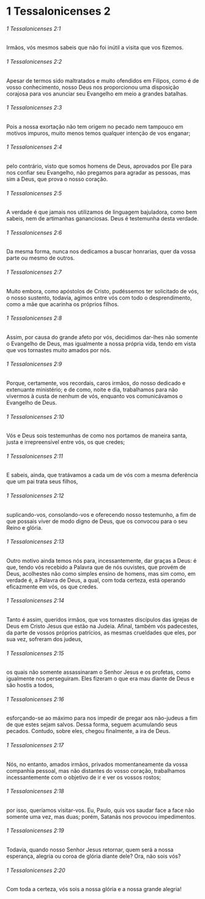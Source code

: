 # 1 Tessalonicenses 2

###### 1 Tessalonicenses 2:1

Irmãos, vós mesmos sabeis que não foi inútil a visita que vos fizemos.

###### 1 Tessalonicenses 2:2

Apesar de termos sido maltratados e muito ofendidos em Filipos, como é de vosso conhecimento, nosso Deus nos proporcionou uma disposição corajosa para vos anunciar seu Evangelho em meio a grandes batalhas.

###### 1 Tessalonicenses 2:3

Pois a nossa exortação não tem origem no pecado nem tampouco em motivos impuros, muito menos temos qualquer intenção de vos enganar;

###### 1 Tessalonicenses 2:4

pelo contrário, visto que somos homens de Deus, aprovados por Ele para nos confiar seu Evangelho, não pregamos para agradar as pessoas, mas sim a Deus, que prova o nosso coração.

###### 1 Tessalonicenses 2:5

A verdade é que jamais nos utilizamos de linguagem bajuladora, como bem sabeis, nem de artimanhas gananciosas. Deus é testemunha desta verdade.

###### 1 Tessalonicenses 2:6

Da mesma forma, nunca nos dedicamos a buscar honrarias, quer da vossa parte ou mesmo de outros.

###### 1 Tessalonicenses 2:7

Muito embora, como apóstolos de Cristo, pudéssemos ter solicitado de vós, o nosso sustento, todavia, agimos entre vós com todo o desprendimento, como a mãe que acarinha os próprios filhos.

###### 1 Tessalonicenses 2:8

Assim, por causa do grande afeto por vós, decidimos dar-lhes não somente o Evangelho de Deus, mas igualmente a nossa própria vida, tendo em vista que vos tornastes muito amados por nós.

###### 1 Tessalonicenses 2:9

Porque, certamente, vos recordais, caros irmãos, do nosso dedicado e extenuante ministério; e de como, noite e dia, trabalhamos para não vivermos à custa de nenhum de vós, enquanto vos comunicávamos o Evangelho de Deus.

###### 1 Tessalonicenses 2:10

Vós e Deus sois testemunhas de como nos portamos de maneira santa, justa e irrepreensível entre vós, os que credes;

###### 1 Tessalonicenses 2:11

E sabeis, ainda, que tratávamos a cada um de vós com a mesma deferência que um pai trata seus filhos,

###### 1 Tessalonicenses 2:12

suplicando-vos, consolando-vos e oferecendo nosso testemunho, a fim de que possais viver de modo digno de Deus, que os convocou para o seu Reino e glória.

###### 1 Tessalonicenses 2:13

Outro motivo ainda temos nós para, incessantemente, dar graças a Deus: é que, tendo vós recebido a Palavra que de nós ouvistes, que provém de Deus, acolhestes não como simples ensino de homens, mas sim como, em verdade é, a Palavra de Deus, a qual, com toda certeza, está operando eficazmente em vós, os que credes.

###### 1 Tessalonicenses 2:14

Tanto é assim, queridos irmãos, que vos tornastes discípulos das igrejas de Deus em Cristo Jesus que estão na Judeia. Afinal, também vós padecestes, da parte de vossos próprios patrícios, as mesmas crueldades que eles, por sua vez, sofreram dos judeus,

###### 1 Tessalonicenses 2:15

os quais não somente assassinaram o Senhor Jesus e os profetas, como igualmente nos perseguiram. Eles fizeram o que era mau diante de Deus e são hostis a todos,

###### 1 Tessalonicenses 2:16

esforçando-se ao máximo para nos impedir de pregar aos não-judeus a fim de que estes sejam salvos. Dessa forma, seguem acumulando seus pecados. Contudo, sobre eles, chegou finalmente, a ira de Deus.

###### 1 Tessalonicenses 2:17

Nós, no entanto, amados irmãos, privados momentaneamente da vossa companhia pessoal, mas não distantes do vosso coração, trabalhamos incessantemente com o objetivo de ir e ver os vossos rostos;

###### 1 Tessalonicenses 2:18

por isso, queríamos visitar-vos. Eu, Paulo, quis vos saudar face a face não somente uma vez, mas duas; porém, Satanás nos provocou impedimentos.

###### 1 Tessalonicenses 2:19

Todavia, quando nosso Senhor Jesus retornar, quem será a nossa esperança, alegria ou coroa de glória diante dele? Ora, não sois vós?

###### 1 Tessalonicenses 2:20

Com toda a certeza, vós sois a nossa glória e a nossa grande alegria!

